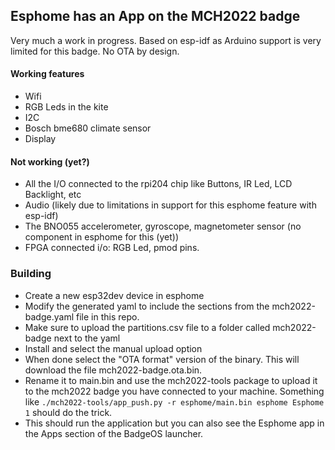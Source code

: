 ## Esphome has an App on the MCH2022 badge
Very much a work in progress. Based on esp-idf as Arduino support is very limited for this badge. No OTA by design.
#### Working features
* Wifi
* RGB Leds in the kite
* I2C
* Bosch bme680 climate sensor
* Display
#### Not working (yet?)
* All the I/O connected to the rpi204 chip like Buttons, IR Led, LCD Backlight, etc
* Audio (likely due to limitations in support for this esphome feature with esp-idf)
* The BNO055 accelerometer, gyroscope, magnetometer sensor (no component in esphome for this (yet))
* FPGA connected i/o: RGB Led, pmod pins.

### Building
* Create a new esp32dev device in esphome
* Modify the generated yaml to include the sections from the mch2022-badge.yaml file in this repo.
* Make sure to upload the partitions.csv file to a folder called mch2022-badge next to the yaml
* Install and select the manual upload option
* When done select the "OTA format" version of the binary. This will download the file mch2022-badge.ota.bin.
* Rename it to main.bin and use the mch2022-tools package to upload it to the mch2022 badge you have connected to your machine. Something like ```./mch2022-tools/app_push.py -r esphome/main.bin esphome Esphome 1``` should do the trick.
* This should run the application but you can also see the Esphome app in the Apps section of the BadgeOS launcher. 